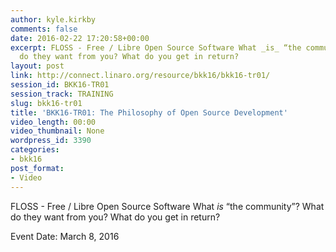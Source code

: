 ```yaml
---
author: kyle.kirkby
comments: false
date: 2016-02-22 17:20:58+00:00
excerpt: FLOSS - Free / Libre Open Source Software What _is_ “the community”? What
  do they want from you? What do you get in return?
layout: post
link: http://connect.linaro.org/resource/bkk16/bkk16-tr01/
session_id: BKK16-TR01
session_track: TRAINING
slug: bkk16-tr01
title: 'BKK16-TR01: The Philosophy of Open Source Development'
video_length: 00:00
video_thumbnail: None
wordpress_id: 3390
categories:
- bkk16
post_format:
- Video
---
```


FLOSS - Free / Libre Open Source Software What _is_ “the community”? What do they want from you? What do you get in return?

Event Date: March 8, 2016
